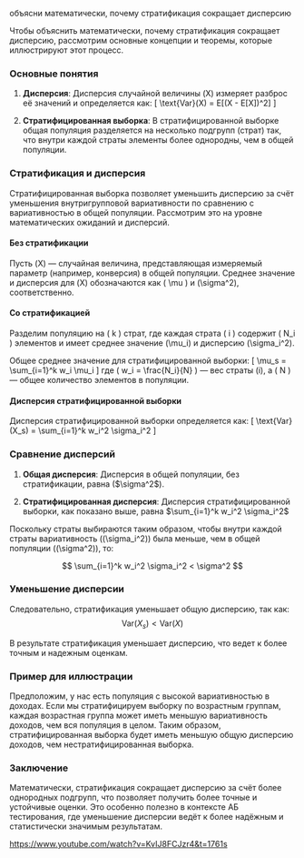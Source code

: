 
объясни математически, почему стратификация сокращает дисперсию

Чтобы объяснить математически, почему стратификация сокращает дисперсию, рассмотрим основные концепции и теоремы, которые иллюстрируют этот процесс.

### Основные понятия

1. **Дисперсия**: Дисперсия случайной величины \(X\) измеряет разброс её значений и определяется как:
   \[
   \text{Var}(X) = E[(X - E[X])^2]
   \]

2. **Стратифицированная выборка**: В стратифицированной выборке общая популяция разделяется на несколько подгрупп (страт) так, что внутри каждой страты элементы более однородны, чем в общей популяции.

### Стратификация и дисперсия

Стратифицированная выборка позволяет уменьшить дисперсию за счёт уменьшения внутригрупповой вариативности по сравнению с вариативностью в общей популяции. Рассмотрим это на уровне математических ожиданий и дисперсий.

#### Без стратификации

Пусть \(X\) — случайная величина, представляющая измеряемый параметр (например, конверсия) в общей популяции. Среднее значение и дисперсия для \(X\) обозначаются как \( \mu \) и \(\sigma^2\), соответственно.

#### Со стратификацией

Разделим популяцию на \( k \) страт, где каждая страта \( i \) содержит \( N_i \) элементов и имеет среднее значение \(\mu_i\) и дисперсию \(\sigma_i^2\).

Общее среднее значение для стратифицированной выборки:
\[
\mu_s = \sum_{i=1}^k w_i \mu_i
\]
где \( w_i = \frac{N_i}{N} \) — вес страты \(i\), а \( N \) — общее количество элементов в популяции.

#### Дисперсия стратифицированной выборки

Дисперсия стратифицированной выборки определяется как:
\[
\text{Var}(X_s) = \sum_{i=1}^k w_i^2 \sigma_i^2
\]

### Сравнение дисперсий

1. **Общая дисперсия**: Дисперсия в общей популяции, без стратификации, равна \($\sigma^2\$).

2. **Стратифицированная дисперсия**: Дисперсия стратифицированной выборки, как показано выше, равна  $\sum_{i=1}^k w_i^2 \sigma_i^2$

Поскольку страты выбираются таким образом, чтобы внутри каждой страты вариативность (\(\sigma_i^2\)) была меньше, чем в общей популяции (\(\sigma^2\)), то:

$$
\sum_{i=1}^k w_i^2 \sigma_i^2 < \sigma^2
$$

### Уменьшение дисперсии

Следовательно, стратификация уменьшает общую дисперсию, так как:
$$
\text{Var}(X_s) < \text{Var}(X)
$$

В результате стратификация уменьшает дисперсию, что ведет к более точным и надежным оценкам.

### Пример для иллюстрации

Предположим, у нас есть популяция с высокой вариативностью в доходах. Если мы стратифицируем выборку по возрастным группам, каждая возрастная группа может иметь меньшую вариативность доходов, чем вся популяция в целом. Таким образом, стратифицированная выборка будет иметь меньшую общую дисперсию доходов, чем нестратифицированная выборка.

### Заключение

Математически, стратификация сокращает дисперсию за счёт более однородных подгрупп, что позволяет получить более точные и устойчивые оценки. Это особенно полезно в контексте АБ тестирования, где уменьшение дисперсии ведёт к более надёжным и статистически значимым результатам.


https://www.youtube.com/watch?v=KvIJ8FCJzr4&t=1761s
